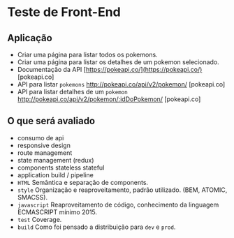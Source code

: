 # Teste de Front-End
## Aplicação
- Criar uma página para listar todos os pokemons.
- Criar uma página para listar os detalhes de um pokemon selecionado.
- Documentação da API [https://pokeapi.co/](https://pokeapi.co/) [pokeapi.co]
- API para listar `pokemons`
http://pokeapi.co/api/v2/pokemon/ [pokeapi.co]
- API para listar detalhes de um `pokemon`
http://pokeapi.co/api/v2/pokemon/:idDoPokemon/ [pokeapi.co]
 
## O que será avaliado
- consumo de api
- responsive design
- route management
- state management (redux)
- components stateless stateful
- application build / pipeline
- `HTML`
Semântica e separação de components.
- `style`
Organização e reaproveitamento, padrão utilizado. (BEM, ATOMIC, SMACSS).
- `javascript`
Reaproveitamento de código, conhecimento da linguagem ECMASCRIPT mínimo 2015.
- `test`
Coverage.
- `build`
Como foi pensado a distribuição para `dev` e `prod`.